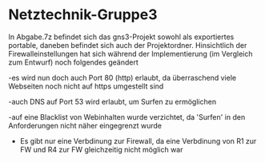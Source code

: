 # Netztechnik-Gruppe3
In Abgabe.7z befindet sich das gns3-Projekt sowohl als exportiertes portable, daneben befindet sich auch der Projektordner.
Hinsichtlich der Firewalleinstellungen hat sich während der Implementierung (im Vergleich zum Entwurf) noch folgendes geändert

-es wird nun doch auch Port 80 (http) erlaubt, da überraschend viele Webseiten noch nicht auf https umgestellt sind

-auch DNS auf Port 53 wird erlaubt, um Surfen zu ermöglichen

-auf eine Blacklist von Webinhalten wurde verzichtet, da 'Surfen' in den Anforderungen nicht näher eingegrenzt wurde

- Es gibt nur eine Verbdinung zur Firewall, da eine Verbdinung von R1 zur FW und R4 zur FW gleichzeitig nicht möglich war